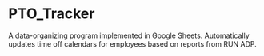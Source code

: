 # PTO_Tracker
A data-organizing program implemented in Google Sheets. Automatically updates time off calendars for employees based on reports from RUN ADP.
